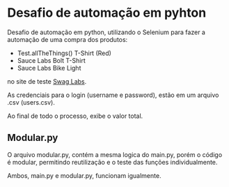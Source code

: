 # Desafio de automação em pyhton

Desafio de automação em python, utilizando o Selenium para fazer a automação de uma compra dos produtos:

* Test.allTheThings() T-Shirt (Red)
* Sauce Labs Bolt T-Shirt
* Sauce Labs Bike Light

no site de teste [Swag Labs](https://www.saucedemo.com/).

As credenciais para o login (username e password), estão em um arquivo .csv (users.csv).

Ao final de todo o processo, exibe o valor total.

## Modular.py

O arquivo modular.py, contém a mesma logica do main.py, porém o código é modular, permitindo reutilização e o teste das funções individualmente.

Ambos, main.py e modular.py, funcionam igualmente.